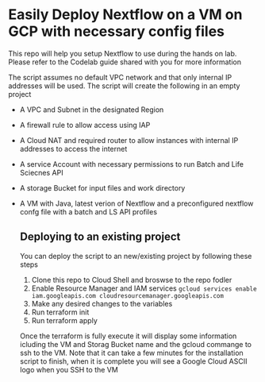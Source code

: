 # Easily Deploy Nextflow on a VM on GCP with necessary config files
This repo will help you setup Nextflow to use during the hands on lab. Please refer to the Codelab guide shared with you for more information

The script assumes no default VPC network and that only internal IP addresses will be used.
The script will create the following in an empty project 
* A VPC and Subnet in the designated Region
* A firewall rule to allow access using IAP
* A Cloud NAT and required router to allow instances with internal IP addresses to access the internet
* A service Account with necessary permissions to run Batch and Life Sciecnes API
* A storage Bucket for input files and work directory
* A VM with Java, latest verion of Nextflow and a preconfigured nextflow confg file with a batch and LS API profiles


  ## Deploying to an existing project
  You can deploy the script to an new/existing project by following these steps
  1. Clone this repo to Cloud Shell and broswse to the repo fodler
  2. Enable Resource Manager and IAM services 
     `gcloud services enable iam.googleapis.com cloudresourcemanager.googleapis.com`
  4. Make any desired changes to the variables
  5. Run terraform init
  6. Run terraform apply

  Once the terraform is fully execute it will display some information icluding the VM and Storag Bucket name and the gcloud commange to ssh to the VM.
  Note that it can take a few minutes for the installation script to finish, when it is complete you will see a Google Cloud ASCII logo when you SSH to the VM
